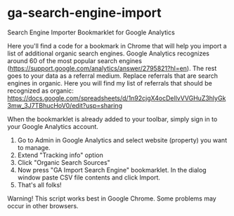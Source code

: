 # ga-search-engine-import
Search Engine Importer Bookmarklet for Google Analytics

Here you'll find a code for a bookmark in Chrome that will help you import a list of additional organic search engines.
Google Analytics recognizes around 60 of the most popular search engines (https://support.google.com/analytics/answer/2795821?hl=en). The rest goes to your data as a referral medium. Replace referrals that are search engines in organic.
Here you will find my list of referrals that should be recognized as organic: https://docs.google.com/spreadsheets/d/1n92cjgX4ocDellvVVGHuZ3hlyGk3mw_3J7TBhucHoV0/edit?usp=sharing

When the bookmarklet is already added to your toolbar, simply sign in to your Google Analytics account.
1. Go to Admin in Google Analytics and select website (property) you want to manage. 
2. Extend "Tracking info" option 
3. Click "Organic Search Sources"
4. Now press "GA Import Search Engine" bookmarklet. In the dialog window paste CSV file contents and click Import.
5. That's all folks!

Warning! This script works best in Google Chrome. Some problems may occur in other browsers.
